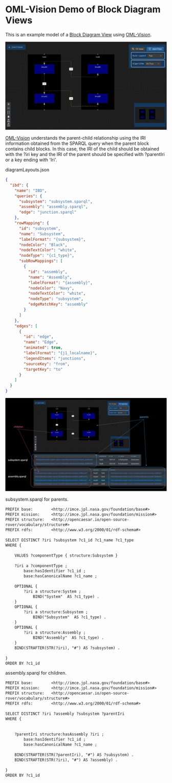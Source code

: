 # OML-Vision Demo of Block Diagram Views

This is an example model of a [Block Diagram View](https://en.wikipedia.org/wiki/Block_diagram) using [OML-Vision](https://github.com/opencaesar/oml-vision).


![alt text](img/image.png)


[OML-Vision](https://github.com/opencaesar/oml-vision) understands the parent-child relationship using the IRI information obtained from the SPARQL query when the parent block contains child blocks. In this case, the IRI of the child should be obtained with the ?iri key and the IRI of the parent should be specified with ?parentIri or a key ending with 'Iri'.


diagramLayouts.json

```json
{
  "ibd": {
    "name": "IBD",
    "queries": {
      "subsystem": "subsystem.sparql",
      "assembly": "assembly.sparql",
      "edge": "junction.sparql"
    },
    "rowMapping": {
      "id": "subsystem",
      "name": "Subsystem",
      "labelFormat": "{subsystem}",
      "nodeColor": "Black",
      "nodeTextColor": "white",
      "nodeType": "{c1_type}",
      "subRowMappings": [
        {
          "id": "assembly",
          "name": "Assembly",
          "labelFormat": "{assembly}",
          "nodeColor": "Navy",
          "nodeTextColor": "white",
          "nodeType": "subsystem",
          "edgeMatchKey": "assembly"
        }
      ]
    },
    "edges": [
      {
        "id": "edge",
        "name": "Edge",
        "animated": true,
        "labelFormat": "{j1_localname}",
        "legendItems": "junctions",
        "sourceKey": "from",
        "targetKey": "to"
      }
    ]
  }
}
```
  
  
  
  
![alt text](img/image-1.png)


subsystem.sparql for parents.


```sparql
PREFIX base:        <http://imce.jpl.nasa.gov/foundation/base#>
PREFIX mission:     <http://imce.jpl.nasa.gov/foundation/mission#>
PREFIX structure:   <http://opencaesar.io/open-source-rover/vocabulary/structure#>
PREFIX rdfs:        <http://www.w3.org/2000/01/rdf-schema#>

SELECT DISTINCT ?iri ?subsystem ?c1_id ?c1_name ?c1_type
WHERE {

    VALUES ?componentType { structure:Subsystem }

	?iri a ?componentType ;
		base:hasIdentifier ?c1_id ;
		base:hasCanonicalName ?c1_name ;

	OPTIONAL {
		?iri a structure:System ;
			BIND("System"  AS ?c1_type) .
	}
	OPTIONAL {
		?iri a structure:Subsystem ;
			BIND("Subsystem"  AS ?c1_type) .
	}
	OPTIONAL {
		?iri a structure:Assembly ;
			BIND("Assembly"  AS ?c1_type) .
	}
    BIND(STRAFTER(STR(?iri), "#") AS ?subsystem) .

}
ORDER BY ?c1_id
```


assembly.sparql for children.

```sparql
PREFIX base:        <http://imce.jpl.nasa.gov/foundation/base#>
PREFIX mission:     <http://imce.jpl.nasa.gov/foundation/mission#>
PREFIX structure:   <http://opencaesar.io/open-source-rover/vocabulary/structure#>
PREFIX rdfs:        <http://www.w3.org/2000/01/rdf-schema#>

SELECT DISTINCT ?iri ?assembly ?subsystem ?parentIri
WHERE {


	?parentIri structure:hasAssembly ?iri ;
		base:hasIdentifier ?c1_id ;
		base:hasCanonicalName ?c1_name ;

    BIND(STRAFTER(STR(?parentIri), "#") AS ?subsystem) .
    BIND(STRAFTER(STR(?iri), "#") AS ?assembly) .

}
ORDER BY ?c1_id
```